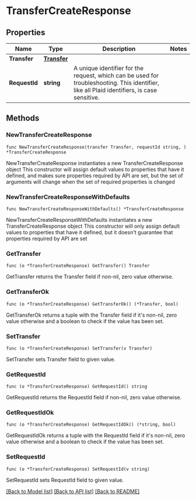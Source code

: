 # TransferCreateResponse

## Properties

Name | Type | Description | Notes
------------ | ------------- | ------------- | -------------
**Transfer** | [**Transfer**](Transfer.md) |  | 
**RequestId** | **string** | A unique identifier for the request, which can be used for troubleshooting. This identifier, like all Plaid identifiers, is case sensitive. | 

## Methods

### NewTransferCreateResponse

`func NewTransferCreateResponse(transfer Transfer, requestId string, ) *TransferCreateResponse`

NewTransferCreateResponse instantiates a new TransferCreateResponse object
This constructor will assign default values to properties that have it defined,
and makes sure properties required by API are set, but the set of arguments
will change when the set of required properties is changed

### NewTransferCreateResponseWithDefaults

`func NewTransferCreateResponseWithDefaults() *TransferCreateResponse`

NewTransferCreateResponseWithDefaults instantiates a new TransferCreateResponse object
This constructor will only assign default values to properties that have it defined,
but it doesn't guarantee that properties required by API are set

### GetTransfer

`func (o *TransferCreateResponse) GetTransfer() Transfer`

GetTransfer returns the Transfer field if non-nil, zero value otherwise.

### GetTransferOk

`func (o *TransferCreateResponse) GetTransferOk() (*Transfer, bool)`

GetTransferOk returns a tuple with the Transfer field if it's non-nil, zero value otherwise
and a boolean to check if the value has been set.

### SetTransfer

`func (o *TransferCreateResponse) SetTransfer(v Transfer)`

SetTransfer sets Transfer field to given value.


### GetRequestId

`func (o *TransferCreateResponse) GetRequestId() string`

GetRequestId returns the RequestId field if non-nil, zero value otherwise.

### GetRequestIdOk

`func (o *TransferCreateResponse) GetRequestIdOk() (*string, bool)`

GetRequestIdOk returns a tuple with the RequestId field if it's non-nil, zero value otherwise
and a boolean to check if the value has been set.

### SetRequestId

`func (o *TransferCreateResponse) SetRequestId(v string)`

SetRequestId sets RequestId field to given value.



[[Back to Model list]](../README.md#documentation-for-models) [[Back to API list]](../README.md#documentation-for-api-endpoints) [[Back to README]](../README.md)


